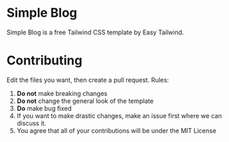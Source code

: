 # Simple Blog
Simple Blog is a free Tailwind CSS template by Easy Tailwind.

# Contributing
Edit the files you want, then create a pull request.
Rules:

1. **Do not** make breaking changes
2. **Do not** change the general look of the template
3. **Do** make bug fixed
4. If you want to make drastic changes, make an issue first where we can discuss it.
5. You agree that all of your contributions will be under the MIT License